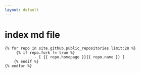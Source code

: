 ```yaml
---
layout: default
---
```

 # index md file

    {% for repo in site.github.public_repositories limit:28 %}
         {% if repo.fork != true %}
                 - [ {{ repo.homepage }}{{ repo.name }} ] 
        {% endif %}
    {% endfor %}
